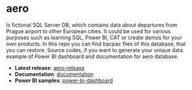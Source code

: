 # aero
Is fictional SQL Server DB, which contains data about departures from Prague airport to other European cities. It could be used for various purposes such as learning SQL, Power BI, CAT or create demos for your own products. In this repo you can find bacpac files of this database, that you can restore. Source codes, if you want to generate your unique data. example of Power BI dashboard and documentation for aero database.
* **Latest release**: [aero-release](aero-release)
* **Documentation**: [documentation](documentation)
* **Power BI samples**: [power-bi-dashboard](power-bi-dashboard)
